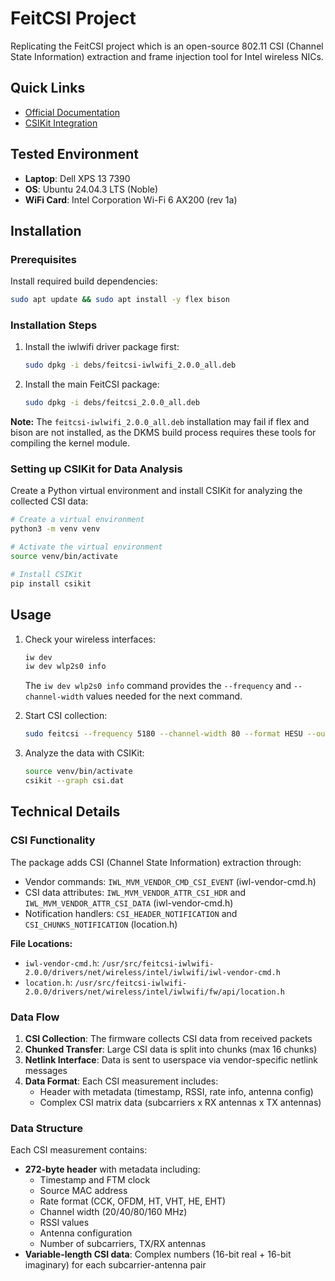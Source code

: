 # FeitCSI Project

Replicating the FeitCSI project which is an open-source 802.11 CSI (Channel State Information) extraction and frame injection tool for Intel wireless NICs.

## Quick Links
- [Official Documentation](https://feitcsi.kuskosoft.com/)
- [CSIKit Integration](https://github.com/Gi-z/CSIKit)

## Tested Environment
- **Laptop**: Dell XPS 13 7390
- **OS**: Ubuntu 24.04.3 LTS (Noble)
- **WiFi Card**: Intel Corporation Wi-Fi 6 AX200 (rev 1a)

## Installation

### Prerequisites
Install required build dependencies:
```bash
sudo apt update && sudo apt install -y flex bison
```

### Installation Steps
1. Install the iwlwifi driver package first:
   ```bash
   sudo dpkg -i debs/feitcsi-iwlwifi_2.0.0_all.deb
   ```

2. Install the main FeitCSI package:
   ```bash
   sudo dpkg -i debs/feitcsi_2.0.0_all.deb
   ```

**Note:** The `feitcsi-iwlwifi_2.0.0_all.deb` installation may fail if flex and bison are not installed, as the DKMS build process requires these tools for compiling the kernel module.

### Setting up CSIKit for Data Analysis

Create a Python virtual environment and install CSIKit for analyzing the collected CSI data:

```bash
# Create a virtual environment
python3 -m venv venv

# Activate the virtual environment
source venv/bin/activate

# Install CSIKit
pip install csikit
```

## Usage

1. Check your wireless interfaces:
   ```bash
   iw dev
   iw dev wlp2s0 info
   ```
   The `iw dev wlp2s0 info` command provides the `--frequency` and `--channel-width` values needed for the next command.

2. Start CSI collection:
   ```bash
   sudo feitcsi --frequency 5180 --channel-width 80 --format HESU --output-file <name>.dat -v
   ```

3. Analyze the data with CSIKit:
   ```bash
   source venv/bin/activate
   csikit --graph csi.dat
   ```

## Technical Details

### CSI Functionality
The package adds CSI (Channel State Information) extraction through:
- Vendor commands: `IWL_MVM_VENDOR_CMD_CSI_EVENT` (iwl-vendor-cmd.h)
- CSI data attributes: `IWL_MVM_VENDOR_ATTR_CSI_HDR` and `IWL_MVM_VENDOR_ATTR_CSI_DATA` (iwl-vendor-cmd.h)
- Notification handlers: `CSI_HEADER_NOTIFICATION` and `CSI_CHUNKS_NOTIFICATION` (location.h)

**File Locations:**
- `iwl-vendor-cmd.h`: `/usr/src/feitcsi-iwlwifi-2.0.0/drivers/net/wireless/intel/iwlwifi/iwl-vendor-cmd.h`
- `location.h`: `/usr/src/feitcsi-iwlwifi-2.0.0/drivers/net/wireless/intel/iwlwifi/fw/api/location.h`

### Data Flow
1. **CSI Collection**: The firmware collects CSI data from received packets
2. **Chunked Transfer**: Large CSI data is split into chunks (max 16 chunks)
3. **Netlink Interface**: Data is sent to userspace via vendor-specific netlink messages
4. **Data Format**: Each CSI measurement includes:
   - Header with metadata (timestamp, RSSI, rate info, antenna config)
   - Complex CSI matrix data (subcarriers x RX antennas x TX antennas)

### Data Structure
Each CSI measurement contains:
- **272-byte header** with metadata including:
  - Timestamp and FTM clock
  - Source MAC address
  - Rate format (CCK, OFDM, HT, VHT, HE, EHT)
  - Channel width (20/40/80/160 MHz)
  - RSSI values
  - Antenna configuration
  - Number of subcarriers, TX/RX antennas
- **Variable-length CSI data**: Complex numbers (16-bit real + 16-bit imaginary) for each subcarrier-antenna pair
